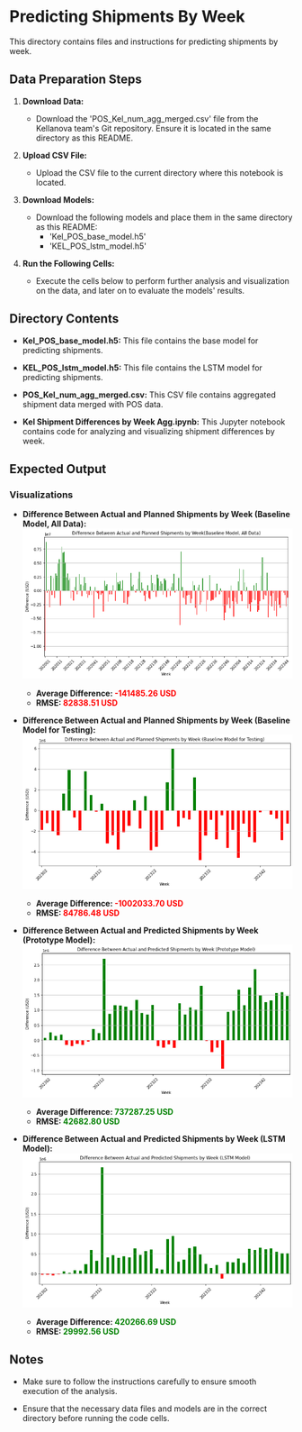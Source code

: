 # Predicting Shipments By Week

This directory contains files and instructions for predicting shipments by week.

## Data Preparation Steps

1. **Download Data:**
   - Download the 'POS_Kel_num_agg_merged.csv' file from the Kellanova team's Git repository. Ensure it is located in the same directory as this README.

2. **Upload CSV File:**
   - Upload the CSV file to the current directory where this notebook is located.

3. **Download Models:**
   - Download the following models and place them in the same directory as this README:
     - 'Kel_POS_base_model.h5'
     - 'KEL_POS_lstm_model.h5'

4. **Run the Following Cells:**
   - Execute the cells below to perform further analysis and visualization on the data, and later on to evaluate the models' results.

## Directory Contents

- **Kel_POS_base_model.h5:** This file contains the base model for predicting shipments.

- **KEL_POS_lstm_model.h5:** This file contains the LSTM model for predicting shipments.

- **POS_Kel_num_agg_merged.csv:** This CSV file contains aggregated shipment data merged with POS data.

- **Kel Shipment Differences by Week Agg.ipynb:** This Jupyter notebook contains code for analyzing and visualizing shipment differences by week.

## Expected Output

### Visualizations

- **Difference Between Actual and Planned Shipments by Week (Baseline Model, All Data):**  
  ![Baseline Model, All Data](Visualizations/Baseline%20Model,%20All%20Data.png)  
  - **Average Difference: <span style="color:red">-141485.26 USD</span>**  
  - **RMSE: <span style="color:red">82838.51 USD</span>**

- **Difference Between Actual and Planned Shipments by Week (Baseline Model for Testing):**  
  ![Baseline Model for Testing](Visualizations/Baseline%20Model%20for%20Testing.png)  
  - **Average Difference: <span style="color:red">-1002033.70 USD</span>**  
  - **RMSE: <span style="color:red">84786.48 USD</span>**

- **Difference Between Actual and Predicted Shipments by Week (Prototype Model):**  
  ![Prototype Model](Visualizations/Prototype%20Model.png)  
  - **Average Difference: <span style="color:green">737287.25 USD</span>**  
  - **RMSE: <span style="color:green">42682.80 USD</span>**

- **Difference Between Actual and Predicted Shipments by Week (LSTM Model):**  
  ![LSTM Model](Visualizations/LSTM%20Model.png)  
  - **Average Difference: <span style="color:green">420266.69 USD</span>**  
  - **RMSE: <span style="color:green">29992.56 USD</span>**

## Notes

- Make sure to follow the instructions carefully to ensure smooth execution of the analysis.

- Ensure that the necessary data files and models are in the correct directory before running the code cells.
